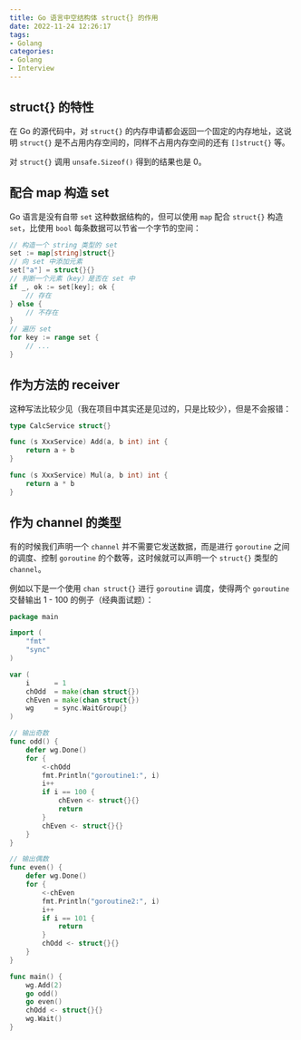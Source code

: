 ```yaml
---
title: Go 语言中空结构体 struct{} 的作用
date: 2022-11-24 12:26:17
tags:
- Golang
categories:
- Golang
- Interview
---
```


## struct{} 的特性

在 Go 的源代码中，对 `struct{}` 的内存申请都会返回一个固定的内存地址，这说明 `struct{}` 是不占用内存空间的，同样不占用内存空间的还有 `[]struct{}` 等。

对 `struct{}` 调用 `unsafe.Sizeof()` 得到的结果也是 0。

## 配合 map 构造 set

Go 语言是没有自带 `set` 这种数据结构的，但可以使用 `map` 配合 `struct{}` 构造 `set`，比使用 `bool` 每条数据可以节省一个字节的空间：

```go
// 构造一个 string 类型的 set
set := map[string]struct{}
// 向 set 中添加元素
set["a"] = struct{}{}
// 判断一个元素（key）是否在 set 中
if _, ok := set[key]; ok {
    // 存在
} else {
    // 不存在
}
// 遍历 set
for key := range set {
    // ...
}
```

## 作为方法的 receiver

这种写法比较少见（我在项目中其实还是见过的，只是比较少），但是不会报错：

```go
type CalcService struct{}

func (s XxxService) Add(a, b int) int {
    return a + b
}

func (s XxxService) Mul(a, b int) int {
    return a * b
}
```

## 作为 channel 的类型

有的时候我们声明一个 `channel` 并不需要它发送数据，而是进行 `goroutine` 之间的调度、控制 `goroutine` 的个数等，这时候就可以声明一个 `struct{}` 类型的 `channel`。

例如以下是一个使用 `chan struct{}` 进行 `goroutine` 调度，使得两个 `goroutine` 交替输出 1 - 100 的例子（经典面试题）：

```go
package main

import (
    "fmt"
    "sync"
)

var (
    i      = 1
    chOdd  = make(chan struct{})
    chEven = make(chan struct{})
    wg     = sync.WaitGroup{}
)

// 输出奇数
func odd() {
    defer wg.Done()
    for {
        <-chOdd
        fmt.Println("goroutine1:", i)
        i++
        if i == 100 {
            chEven <- struct{}{}
            return
        }
        chEven <- struct{}{}
    }
}

// 输出偶数
func even() {
    defer wg.Done()
    for {
        <-chEven
        fmt.Println("goroutine2:", i)
        i++
        if i == 101 {
            return
        }
        chOdd <- struct{}{}
    }
}

func main() {
    wg.Add(2)
    go odd()
    go even()
    chOdd <- struct{}{}
    wg.Wait()
}

```
